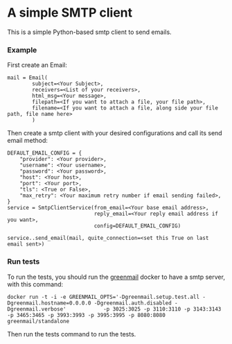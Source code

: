 # A simple SMTP client
This is a simple Python-based smtp client to send emails.

### Example
First create an Email:

    mail = Email(
            subject=<Your Subject>,
            receivers=<List of your receivers>,
            html_msg=<Your message>,
            filepath=<If you want to attach a file, your file path>,
            filename=<If you want to attach a file, along side your file path, file name here>
            )
    
Then create a smtp client with your desired configurations and call its send email method:

    DEFAULT_EMAIL_CONFIG = {
        "provider": <Your provider>,
        "username": <Your username>,
        "password": <Your password>,
        "host": <Your host>,
        "port": <Your port>,
        "tls": <True or False>,
        "max_retry": <Your maximum retry number if email sending failed>,
    }
    service = SmtpClientService(from_email=<Your base email address>,
                                reply_email=<Your reply email address if you want>, 
                                config=DEFAULT_EMAIL_CONFIG)

    service..send_email(mail, quite_connection=<set this True on last email sent>)

### Run tests
To run the tests, you should run the [greenmail](https://github.com/greenmail-mail-test/greenmail) docker to have a smtp server, with this command:

    docker run -t -i -e GREENMAIL_OPTS='-Dgreenmail.setup.test.all -Dgreenmail.hostname=0.0.0.0 -Dgreenmail.auth.disabled -Dgreenmail.verbose'            -p 3025:3025 -p 3110:3110 -p 3143:3143 -p 3465:3465 -p 3993:3993 -p 3995:3995 -p 8080:8080 greenmail/standalone

Then run the tests command to run the tests.